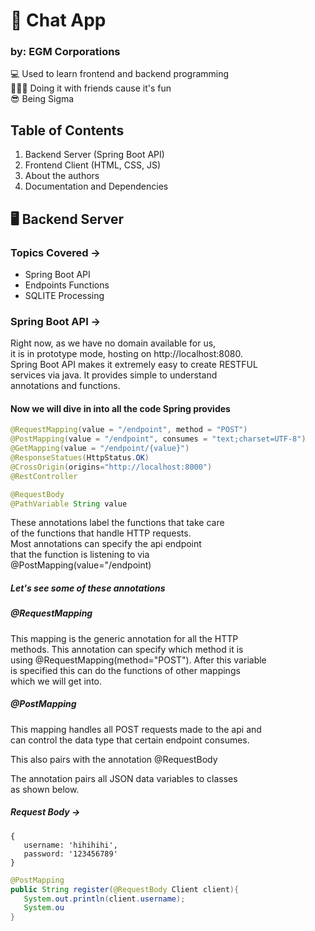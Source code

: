 # 💬 Chat App 
### by: EGM Corporations

💻 Used to learn frontend and backend programming<br/>
🧑‍🤝‍🧑 Doing it with friends cause it's fun<br/>
😎 Being Sigma<br/>

## Table of Contents
1. Backend Server (Spring Boot API) <br/>
2. Frontend Client (HTML, CSS, JS) <br/>
3. About the authors <br/>
4. Documentation and Dependencies <br/>

## 🖥️ Backend Server

### Topics Covered ->
- Spring Boot API
- Endpoints Functions
- SQLITE Processing

### Spring Boot API ->

Right now, as we have no domain available for us, <br>
it is in prototype mode, hosting on http://localhost:8080. <br>
Spring Boot API makes it extremely easy to create RESTFUL <br>
services via java. It provides simple to understand <br>
annotations and functions. <br>

#### Now we will dive in into all the code Spring provides

```java
@RequestMapping(value = "/endpoint", method = "POST")
@PostMapping(value = "/endpoint", consumes = "text;charset=UTF-8")
@GetMapping(value = "/endpoint/{value}")
@ResponseStatues(HttpStatus.OK)
@CrossOrigin(origins="http://localhost:8000")
@RestController

@RequestBody
@PathVariable String value
```
These annotations label the functions that take care <br>
of the functions that handle HTTP requests. <br>
Most annotations can specify the api endpoint <br>
that the function is listening to via <br>
@PostMapping(value="/endpoint) <br>

##### Let's see some of these annotations

##### @RequestMapping

This mapping is the generic annotation for all the HTTP <br>
methods. This annotation can specify which method it is <br>
using @RequestMapping(method="POST"). After this variable <br>
is specified this can do the functions of other mappings<br>
which we will get into. <br>

##### @PostMapping

This mapping handles all POST requests made to the api and <br>
can control the data type that certain endpoint consumes. <br>

This also pairs with the annotation @RequestBody <br>

The annotation pairs all JSON data variables to classes <br>
as shown below. <br>

##### Request Body ->
```
{
   username: 'hihihihi',
   password: '123456789'
}
```

```java
@PostMapping
public String register(@RequestBody Client client){
   System.out.println(client.username);
   System.ou
}


```











        
              

